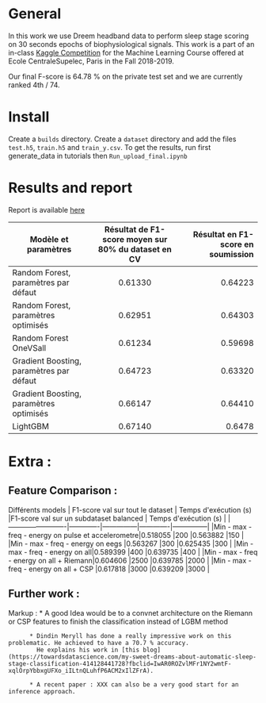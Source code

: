 # General

In this work we  use Dreem headband data to perform sleep stage scoring on 30 seconds epochs of biophysiological signals.
This work is  a part of an in-class [Kaggle Competition](https://www.kaggle.com/c/dreem-sleep-stages) for the Machine
Learning Course offered at Ecole CentraleSupelec, Paris in the Fall 2018-2019.



Our final F-score is 64.78 % on the private test set and we are currently ranked 4th / 74.


# Install
Create a `builds` directory.
Create a `dataset` directory and add the files `test.h5`, `train.h5` and `train_y.csv`.
To get the results, run first generate_data in tutorials then `Run_upload_final.ipynb`

# Results and report

Report is available [here](https://github.com/AdrienBenamira/Dreem_project_2019_MLC/blob/master/Rapport.ipynb)



|Modèle et paramètres | Résultat de F1-score moyen sur 80% du dataset en CV | Résultat en F1-score en soumission |
| ------------- |:-------------:| -----:|
|Random Forest, paramètres par défaut | 0.61330 | 0.64223 |
|Random Forest, paramètres optimisés | 0.62951 | 0.64303 |
|Random Forest OneVSall | 0.61234 | 0.59698 |
|Gradient Boosting, paramètres par défaut| 0.64723 | 0.63320 |
|Gradient Boosting, paramètres optimisés | 0.66147 | 0.64410 |
|LightGBM | 0.67140 | 0.6478 |



# Extra :

## Feature Comparison :

Différents models | F1-score val sur tout le dataset | Temps d'exécution (s) |F1-score val sur un subdataset balanced | Temps d'exécution (s) |
 |————————-|————-|—————|————-|—————|
 |Min - max - freq - energy on pulse et accelerometre|0.518055 |200 |0.563882 |150 |
 |Min - max - freq - energy on eegs |0.563267 |300 |0.625435 |300 |
 |Min - max - freq - energy on all|0.589399 |400 |0.639735 |400 |
 |Min - max - freq - energy on all + Riemann|0.604606 |2500 |0.639785 |2000 |
 |Min - max - freq - energy on all + CSP |0.617818 |3000 |0.639209 |3000 |

 ## Further work :

 Markup : * A good Idea would be to a convnet architecture on the Riemann or CSP features to finish the classification
 instead of LGBM method

          * Dindin Meryll has done a really impressive work on this problematic. He achieved to have a 70.7 % accuracy.
            He explains his work in [this blog](https://towardsdatascience.com/my-sweet-dreams-about-automatic-sleep-stage-classification-414128441728?fbclid=IwAR0ROZvlMFr1NY2wmtF-xqlOrpYbbxgUFXo_iILtnQLuhfP6ACM2xIlZFrA).

          * A recent paper : XXX can also be a very good start for an inference approach.



